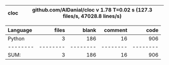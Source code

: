 cloc|github.com/AlDanial/cloc v 1.78  T=0.02 s (127.3 files/s, 47028.8 lines/s)
--- | ---

Language|files|blank|comment|code
:-------|-------:|-------:|-------:|-------:
Python|3|186|16|906
--------|--------|--------|--------|--------
SUM:|3|186|16|906
